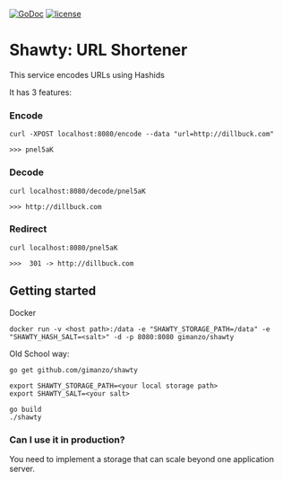 [![GoDoc](https://godoc.org/github.com/gimanzo/shawty?status.svg)](http://godoc.org/github.com/gimanzo/shawty)
[![license](http://img.shields.io/badge/license-MIT-red.svg?style=flat)](https://raw.githubusercontent.com/gimanzo/shawty/master/LICENSE)

# Shawty: URL Shortener

This service encodes URLs using Hashids

It has 3 features:

### Encode
```
curl -XPOST localhost:8080/encode --data "url=http://dillbuck.com"

>>> pnel5aK

```

### Decode
```
curl localhost:8080/decode/pnel5aK

>>> http://dillbuck.com

```

### Redirect
```
curl localhost:8080/pnel5aK

>>>  301 -> http://dillbuck.com

```

## Getting started

Docker
```
docker run -v <host path>:/data -e "SHAWTY_STORAGE_PATH=/data" -e "SHAWTY_HASH_SALT=<salt>" -d -p 8080:8080 gimanzo/shawty
```

Old School way:
```
go get github.com/gimanzo/shawty

export SHAWTY_STORAGE_PATH=<your local storage path>
export SHAWTY_SALT=<your salt>

go build
./shawty
```


### Can I use it in production?

You need to implement a storage that can scale beyond one application server.